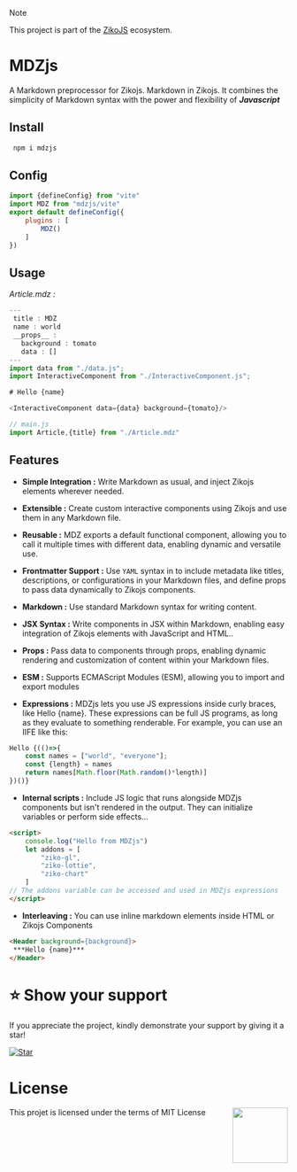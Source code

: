 > [!NOTE]   
> This project is part of the [ZikoJS](https://github.com/zakarialaoui10/ziko.js) ecosystem.

# MDZjs
A Markdown preprocessor for Zikojs. Markdown in Zikojs.
It combines the simplicity of Markdown syntax with the power and flexibility of ***Javascript***

## Install 
```bash
 npm i mdzjs
```
 
## Config 
```js
import {defineConfig} from "vite"
import MDZ from "mdzjs/vite"
export default defineConfig({
    plugins : [
        MDZ()
    ]
})
```

## Usage

*Article.mdz :*

```js
---
 title : MDZ 
 name : world
 __props__ : 
   background : tomato
   data : []
---
import data from "./data.js";
import InteractiveComponent from "./InteractiveComponent.js";

# Hello {name}

<InteractiveComponent data={data} background={tomato}/>

```

```js
// main.js
import Article,{title} from "./Article.mdz"
```

## Features
- **Simple Integration :** Write Markdown as usual, and inject Zikojs elements wherever needed.
- **Extensible :** Create custom interactive components using Zikojs and use them in any Markdown file.
- **Reusable :** MDZ exports a default functional component, allowing you to call it multiple times with different data, enabling dynamic and versatile use.
- **Frontmatter Support :**  Use `YAML` syntax in to include metadata like titles, descriptions, or configurations in your Markdown files, and define props to pass data dynamically to Zikojs components.

- **Markdown :** Use standard Markdown syntax for writing content. 
- **JSX Syntax :** Write components in JSX within Markdown, enabling easy integration of Zikojs elements with JavaScript and HTML..
- **Props :** Pass data to components through props, enabling dynamic rendering and customization of content within your Markdown files.
- **ESM :** Supports ECMAScript Modules (ESM), allowing you to import and export modules
- **Expressions :** MDZjs lets you use JS expressions inside curly braces, like Hello {name}. 
These expressions can be full JS programs, as long as they evaluate to something renderable. For example, you can use an IIFE like this:
```js
Hello {(()=>{
    const names = ["world", "everyone"];
    const {length} = names
    return names[Math.floor(Math.random()*length)]
})()}
```
- **Internal scripts :**  Include JS logic that runs alongside MDZjs components but isn't rendered in the output. 
They can initialize variables or perform side effects...

```html
<script>
    console.log("Hello from MDZjs")
    let addons = [
        "ziko-gl",
        "ziko-lottie",
        "ziko-chart"
    ]
// The addons variable can be accessed and used in MDZjs expressions 
</script>
```
- **Interleaving :** You can use inline markdown elements inside HTML or Zikojs Components

```html
<Header background={background}>
 ***Hello {name}***
</Header>
```
# ⭐️ Show your support

If you appreciate the project, kindly demonstrate your support by giving it a star!<br>

[![Star](https://img.shields.io/github/stars/zakarialaoui10/mdzjs?style=social)](https://github.com/zakarialaoui10/mdzjs)
<!--## Financial support-->
# License 
This projet is licensed under the terms of MIT License 
<img src="https://img.shields.io/github/license/zakarialaoui10/mdzjs?color=rgb%2820%2C21%2C169%29" width="100" align="right">